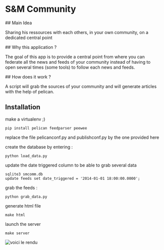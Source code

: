 # S&M Community

## Main Idea

Sharing his ressources with each others, in your own community, on a dedicated central point

## Why this application ?

The goal of this app is to provide a central point from where you can federate all the news and feeds of your community instead of having to open several times (some tools) to follow each news and feeds.

## How does it work ?

A script will grab the sources of your community and will generate articles with the help of pelican.

## Installation

make a virtualenv ;)

    pip install pelican feedparser peewee

replace the file pelicanconf.py and publishconf.py by the one provided here


create the database by entering :

    python load_data.py


update the date triggered column to be able to grab several data

    sqlite3 smcomm.db
    update feeds set date_triggered = '2014-01-01 18:00:00.0000';


grab the feeds :

    python grab_data.py


generate html file

    make html

launch the server

    make server

![voici le rendu](https://raw.githubusercontent.com/foxmask/smcomm/master/smcomm.png)
